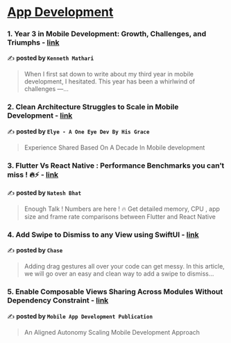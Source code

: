 
<h1><a href=https://medium.com/tag/mobile-app-development/recommended target="_blank" rel="noopener noreferrer">App Development</a></h1>
<h3>1. Year 3 in Mobile Development: Growth, Challenges, and Triumphs - <a href="https://medium.com/@KennethMathari/year-3-in-mobile-development-growth-challenges-and-triumphs-d893894d54a6" target="_blank" rel="noopener noreferrer">link</a></h3>

✍️ **posted by `Kenneth Mathari`**

<blockquote>When I first sat down to write about my third year in mobile development, I hesitated. This year has been a whirlwind of challenges —…</blockquote>

<h3>2. Clean Architecture Struggles to Scale in Mobile Development - <a href="https://medium.com/@elye-project/clean-architecture-struggles-to-scale-in-mobile-development-85971471ac7a" target="_blank" rel="noopener noreferrer">link</a></h3>

✍️ **posted by `Elye - A One Eye Dev By His Grace`**

<blockquote>Experience Shared Based On A Decade In Mobile development</blockquote>

<h3>3. Flutter Vs React Native : Performance Benchmarks you can’t miss ! 🔥⚡️ - <a href="https://medium.com/@nateshmbhat/flutter-vs-react-native-performance-benchmarks-you-cant-miss-️-2e31905df9b4" target="_blank" rel="noopener noreferrer">link</a></h3>

✍️ **posted by `Natesh Bhat`**

<blockquote>Enough Talk ! Numbers are here ! 🔥 Get detailed memory, CPU , app size and frame rate comparisons between Flutter and React Native</blockquote>

<h3>4. Add Swipe to Dismiss to any View using SwiftUI - <a href="https://medium.com/@jpmtech/add-swipe-to-dismiss-to-any-view-using-swiftui-262fb53f8bf5" target="_blank" rel="noopener noreferrer">link</a></h3>

✍️ **posted by `Chase`**

<blockquote>Adding drag gestures all over your code can get messy. In this article, we will go over an easy and clean way to add a swipe to dismiss…</blockquote>

<h3>5. Enable Composable Views Sharing Across Modules Without Dependency Constraint - <a href="https://medium.com/mobile-app-development-publication/enable-composable-views-sharing-across-modules-without-dependency-constraint-a7290257d987" target="_blank" rel="noopener noreferrer">link</a></h3>

✍️ **posted by `Mobile App Development Publication`**

<blockquote>An Aligned Autonomy Scaling Mobile Development Approach</blockquote>

